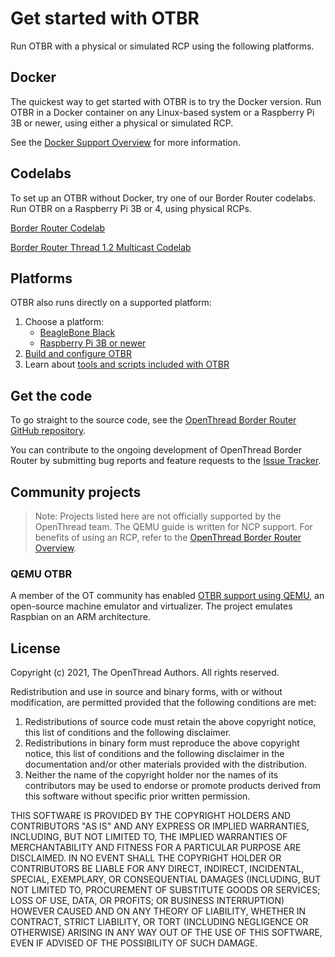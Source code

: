 # Get started with OTBR

Run OTBR with a physical or simulated RCP using the following platforms.

## Docker

The quickest way to get started with OTBR is to try the Docker version. Run OTBR
in a Docker container on any Linux-based system or a Raspberry Pi 3B or newer,
using either a physical or simulated RCP.

See the [Docker Support Overview](docker/index.md) for more
information.

## Codelabs

To set up an OTBR without Docker, try one of our Border Router codelabs. Run
OTBR on a Raspberry Pi 3B or 4, using physical RCPs.

<a class="button button-primary"
   href="https://openthread.io/codelabs/openthread-border-router/">Border Router
  Codelab</a>

<a class="button button-primary"
   href="https://openthread.io/codelabs/openthread-border-router-ipv6-multicast">Border Router Thread
  1.2 Multicast Codelab</a>


## Platforms

OTBR also runs directly on a supported platform:

1.  Choose a platform:
    *   [BeagleBone Black](beaglebone-black.md)
    *   [Raspberry Pi 3B or newer](raspberry-pi.md)
1.  [Build and configure OTBR](build.md)
1.  Learn about [tools and scripts included with
    OTBR](tools.md)

## Get the code

To go straight to the source code, see the
[OpenThread Border Router GitHub repository](https://github.com/openthread/ot-br-posix).

You can contribute to the ongoing development of OpenThread Border Router by
submitting bug reports and feature requests to the [Issue
Tracker](https://github.com/openthread/ot-br-posix/issues).

## Community projects

> Note: Projects listed here are not officially supported by the OpenThread team.
The QEMU guide is written for NCP support. For benefits of using an RCP, refer
to the [OpenThread Border Router Overview](index.md).

### QEMU OTBR

A member of the OT community has enabled [OTBR support using
QEMU](https://github.com/ERNE196077/qemu_openthread_borderrouter), an
open-source machine emulator and virtualizer. The project emulates Raspbian on
an ARM architecture.

## License

Copyright (c) 2021, The OpenThread Authors.
All rights reserved.

Redistribution and use in source and binary forms, with or without
modification, are permitted provided that the following conditions are met:
1. Redistributions of source code must retain the above copyright
   notice, this list of conditions and the following disclaimer.
2. Redistributions in binary form must reproduce the above copyright
   notice, this list of conditions and the following disclaimer in the
   documentation and/or other materials provided with the distribution.
3. Neither the name of the copyright holder nor the
   names of its contributors may be used to endorse or promote products
   derived from this software without specific prior written permission.

THIS SOFTWARE IS PROVIDED BY THE COPYRIGHT HOLDERS AND CONTRIBUTORS "AS IS"
AND ANY EXPRESS OR IMPLIED WARRANTIES, INCLUDING, BUT NOT LIMITED TO, THE
IMPLIED WARRANTIES OF MERCHANTABILITY AND FITNESS FOR A PARTICULAR PURPOSE
ARE DISCLAIMED. IN NO EVENT SHALL THE COPYRIGHT HOLDER OR CONTRIBUTORS BE
LIABLE FOR ANY DIRECT, INDIRECT, INCIDENTAL, SPECIAL, EXEMPLARY, OR
CONSEQUENTIAL DAMAGES (INCLUDING, BUT NOT LIMITED TO, PROCUREMENT OF
SUBSTITUTE GOODS OR SERVICES; LOSS OF USE, DATA, OR PROFITS; OR BUSINESS
INTERRUPTION) HOWEVER CAUSED AND ON ANY THEORY OF LIABILITY, WHETHER IN
CONTRACT, STRICT LIABILITY, OR TORT (INCLUDING NEGLIGENCE OR OTHERWISE)
ARISING IN ANY WAY OUT OF THE USE OF THIS SOFTWARE, EVEN IF ADVISED OF THE
POSSIBILITY OF SUCH DAMAGE.
